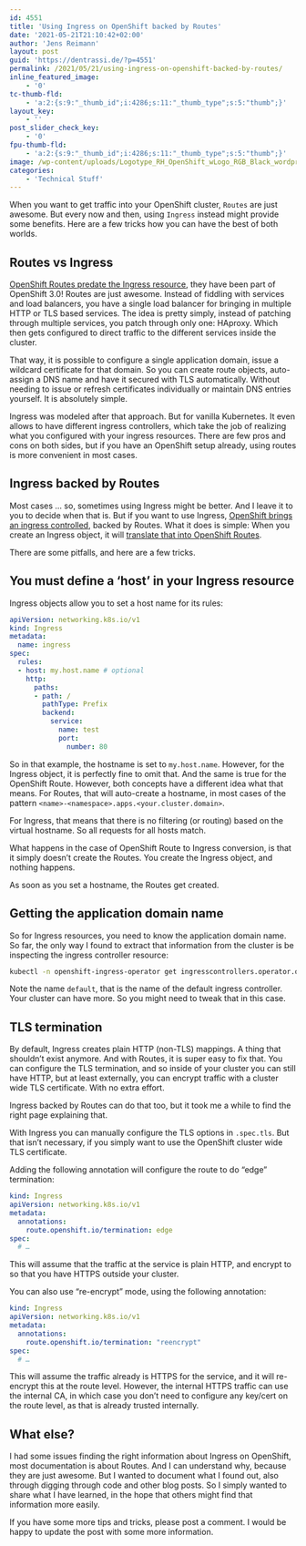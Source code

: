 ```yaml
---
id: 4551
title: 'Using Ingress on OpenShift backed by Routes'
date: '2021-05-21T21:10:42+02:00'
author: 'Jens Reimann'
layout: post
guid: 'https://dentrassi.de/?p=4551'
permalink: /2021/05/21/using-ingress-on-openshift-backed-by-routes/
inline_featured_image:
    - '0'
tc-thumb-fld:
    - 'a:2:{s:9:"_thumb_id";i:4286;s:11:"_thumb_type";s:5:"thumb";}'
layout_key:
    - ''
post_slider_check_key:
    - '0'
fpu-thumb-fld:
    - 'a:2:{s:9:"_thumb_id";i:4286;s:11:"_thumb_type";s:5:"thumb";}'
image: /wp-content/uploads/Logotype_RH_OpenShift_wLogo_RGB_Black_wordpress.png
categories:
    - 'Technical Stuff'
---
```


When you want to get traffic into your OpenShift cluster, `Routes` are just awesome. But every now and then, using `Ingress` instead might provide some benefits. Here are a few tricks how you can have the best of both worlds.

<!-- more -->

## Routes vs Ingress

[OpenShift Routes predate the Ingress resource](https://www.openshift.com/blog/kubernetes-ingress-vs-openshift-route), they have been part of OpenShift 3.0! Routes are just awesome. Instead of fiddling with services and load balancers, you have a single load balancer for bringing in multiple HTTP or TLS based services. The idea is pretty simply, instead of patching through multiple services, you patch through only one: HAproxy. Which then gets configured to direct traffic to the different services inside the cluster.

That way, it is possible to configure a single application domain, issue a wildcard certificate for that domain. So you can create route objects, auto-assign a DNS name and have it secured with TLS automatically. Without needing to issue or refresh certificates individually or maintain DNS entries yourself. It is absolutely simple.

Ingress was modeled after that approach. But for vanilla Kubernetes. It even allows to have different ingress controllers, which take the job of realizing what you configured with your ingress resources. There are few pros and cons on both sides, but if you have an OpenShift setup already, using routes is more convenient in most cases.

## Ingress backed by Routes

Most cases … so, sometimes using Ingress might be better. And I leave it to you to decide when that is. But if you want to use Ingress, [OpenShift brings an ingress controlled](https://docs.openshift.com/container-platform/4.7/networking/ingress-operator.html), backed by Routes. What it does is simple: When you create an Ingress object, it will [translate that into OpenShift Routes](https://docs.openshift.com/container-platform/4.7/networking/routes/route-configuration.html#nw-ingress-creating-a-route-via-an-ingress_route-configuration).

There are some pitfalls, and here are a few tricks.

## You must define a ‘host’ in your Ingress resource

Ingress objects allow you to set a host name for its rules:

```yaml
apiVersion: networking.k8s.io/v1
kind: Ingress
metadata:
  name: ingress
spec:
  rules:
  - host: my.host.name # optional
    http:
      paths:
      - path: /
        pathType: Prefix
        backend:
          service:
            name: test
            port:
              number: 80
```

So in that example, the hostname is set to `my.host.name`. However, for the Ingress object, it is perfectly fine to omit that. And the same is true for the OpenShift Route. However, both concepts have a different idea what that means. For Routes, that will auto-create a hostname, in most cases of the pattern `<name>-<namespace>.apps.<your.cluster.domain>`.

For Ingress, that means that there is no filtering (or routing) based on the virtual hostname. So all requests for all hosts match.

What happens in the case of OpenShift Route to Ingress conversion, is that it simply doesn’t create the Routes. You create the Ingress object, and nothing happens.

As soon as you set a hostname, the Routes get created.

## Getting the application domain name

So for Ingress resources, you need to know the application domain name. So far, the only way I found to extract that information from the cluster is be inspecting the ingress controller resource:

```bash
kubectl -n openshift-ingress-operator get ingresscontrollers.operator.openshift.io default -o jsonpath='{.status.domain}'
```

Note the name `default`, that is the name of the default ingress controller. Your cluster can have more. So you might need to tweak that in this case.

## TLS termination

By default, Ingress creates plain HTTP (non-TLS) mappings. A thing that shouldn’t exist anymore. And with Routes, it is super easy to fix that. You can configure the TLS termination, and so inside of your cluster you can still have HTTP, but at least externally, you can encrypt traffic with a cluster wide TLS certificate. With no extra effort.

Ingress backed by Routes can do that too, but it took me a while to find the right page explaining that.

With Ingress you can manually configure the TLS options in `.spec.tls`. But that isn’t necessary, if you simply want to use the OpenShift cluster wide TLS certificate.

Adding the following annotation will configure the route to do “edge” termination:

```yaml
kind: Ingress
apiVersion: networking.k8s.io/v1
metadata:
  annotations:
    route.openshift.io/termination: edge
spec:
  # …
```

This will assume that the traffic at the service is plain HTTP, and encrypt to so that you have HTTPS outside your cluster.

You can also use “re-encrypt” mode, using the following annotation:

```yaml
kind: Ingress
apiVersion: networking.k8s.io/v1
metadata:
  annotations:
    route.openshift.io/termination: "reencrypt" 
spec:
  # …
```

This will assume the traffic already is HTTPS for the service, and it will re-encrypt this at the route level. However, the internal HTTPS traffic can use the internal CA, in which case you don’t need to configure any key/cert on the route level, as that is already trusted internally.

## What else?

I had some issues finding the right information about Ingress on OpenShift, most documentation is about Routes. And I can understand why, because they are just awesome. But I wanted to document what I found out, also through digging through code and other blog posts. So I simply wanted to share what I have learned, in the hope that others might find that information more easily.

If you have some more tips and tricks, please post a comment. I would be happy to update the post with some more information.
